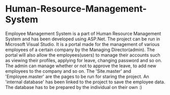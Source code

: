 # Human-Resource-Management-System
Employee Management System is a part of Human Resource Management System and has been developed using ASP.Net. The project can be run in Microsoft Visual Studio. It is a portal made for the management of various employees of a certain company by the Managing Director(admin). The portal will also allow the employees(users) to manage their  accounts such as viewing their profiles, applying for leave, changing password and so on. The admin can manage  whether or not to approve the leave, to add new employees to the company and so on. The 'Site.master' and 'Employee.master' are the pages to be run for staring the project.
An 'internal database' has been linked to the project to save the employee data. The database has to be prepared by the individual on their own :)
